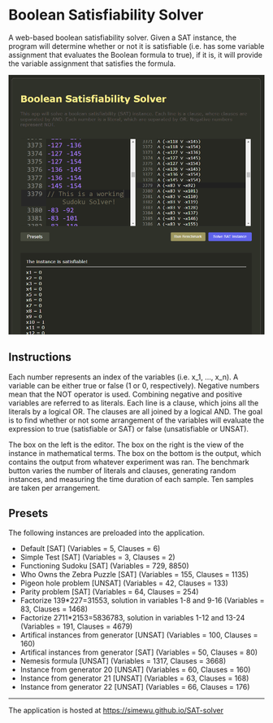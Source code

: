 # Boolean Satisfiability Solver
 A web-based boolean satisfiability solver.
 Given a SAT instance, the program will determine whether or not it is satisfiable (i.e. has some variable assignment that evaluates the Boolean formula to true), if it is, it will provide the variable assignment that satisfies the formula.
 
![](/screenshots/1.png)

## Instructions
Each number represents an index of the variables (i.e. x_1, ..., x_n). A variable can be either true or false (1 or 0, respectively). Negative numbers mean that the NOT operator is used. Combining negative and positive variables are referred to as literals.
Each line is a clause, which joins all the literals by a logical OR. The clauses are all joined by a logical AND.
The goal is to find whether or not some arrangement of the variables will evaluate the expression to true (satisfiable or SAT) or false (unsatisfiable or UNSAT).

The box on the left is the editor. The box on the right is the view of the instance in mathematical terms. The box on the bottom is the output, which contains the output from whatever experiment was ran. The benchmark button varies the number of literals and clauses, generating random instances, and measuring the time duration of each sample. Ten samples are taken per arrangement.

## Presets
The following instances are preloaded into the application.

- Default [SAT] (Variables = 5, Clauses = 6)
- Simple Test [SAT] (Variables = 3, Clauses = 2)
- Functioning Sudoku [SAT] (Variables = 729, 8850)
- Who Owns the Zebra Puzzle [SAT] (Variables = 155, Clauses = 1135)
- Pigeon hole problem [UNSAT] (Variables = 42, Clauses = 133)
- Parity problem [SAT] (Variables = 64, Clauses = 254)
- Factorize 139*227=31553, solution in variables 1-8 and 9-16 (Variables = 83, Clauses = 1468)
- Factorize 2711*2153=5836783, solution in variables 1-12 and 13-24 (Variables = 191, Clauses = 4679)
- Artifical instances from generator [UNSAT] (Variables = 100, Clauses = 160)
- Artifical instances from generator [SAT] (Variables = 50, Clauses = 80)
- Nemesis formula [UNSAT] (Variables = 1317, Clauses = 3668)
- Instance from generator 20 [UNSAT] (Variables = 60, Clauses = 160)
- Instance from generator 21 [UNSAT] (Variables = 63, Clauses = 168)
- Instance from generator 22 [UNSAT] (Variables = 66, Clauses = 176)

---

The application is hosted at https://simewu.github.io/SAT-solver
